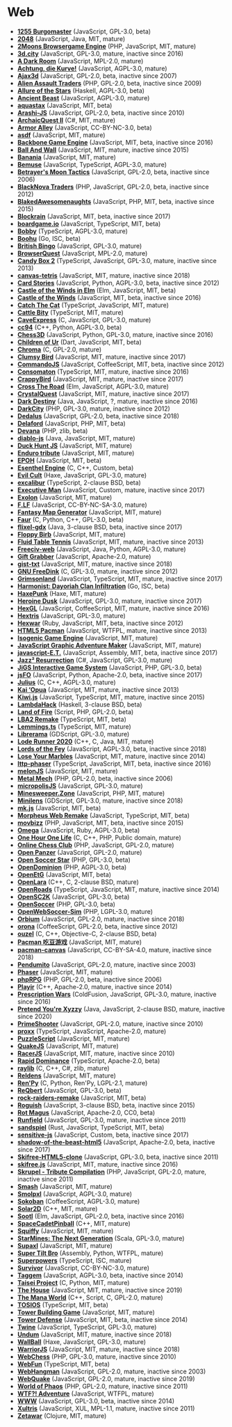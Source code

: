 [comment]: # (autogenerated content, do not edit)
# Web

- **[1255 Burgomaster](../1255_burgomaster.md)** (JavaScript, GPL-3.0, beta)
- **[2048](../2048.md)** (JavaScript, Java, MIT, mature)
- **[2Moons Browsergame Engine](../2moons_browsergame_engine.md)** (PHP, JavaScript, MIT, mature)
- **[3d.city](../3dcity.md)** (JavaScript, GPL-3.0, mature, inactive since 2016)
- **[A Dark Room](../a_dark_room.md)** (JavaScript, MPL-2.0, mature)
- **[Achtung, die Kurve!](../achtung_die_kurve.md)** (JavaScript, AGPL-3.0, mature)
- **[Ajax3d](../ajax3d.md)** (JavaScript, GPL-2.0, beta, inactive since 2007)
- **[Alien Assault Traders](../alien_assault_traders.md)** (PHP, GPL-2.0, beta, inactive since 2009)
- **[Allure of the Stars](../allure_of_the_stars.md)** (Haskell, AGPL-3.0, beta)
- **[Ancient Beast](../ancient_beast.md)** (JavaScript, AGPL-3.0, mature)
- **[aquastax](../aquastax.md)** (JavaScript, MIT, beta)
- **[Arashi-JS](../arashi-js.md)** (JavaScript, GPL-2.0, beta, inactive since 2010)
- **[ArchaicQuest II](../archaicquest_ii.md)** (C#, MIT, mature)
- **[Armor Alley](../armor_alley.md)** (JavaScript, CC-BY-NC-3.0, beta)
- **[asdf](../asdf.md)** (JavaScript, MIT, mature)
- **[Backbone Game Engine](../backbone_game_engine.md)** (JavaScript, MIT, beta, inactive since 2016)
- **[Ball And Wall](../ball_and_wall.md)** (JavaScript, MIT, mature, inactive since 2015)
- **[Banania](../bananiajs.md)** (JavaScript, MIT, mature)
- **[Bemuse](../bemuse.md)** (JavaScript, TypeScript, AGPL-3.0, mature)
- **[Betrayer's Moon Tactics](../betrayers_moon_tactics.md)** (JavaScript, GPL-2.0, beta, inactive since 2006)
- **[BlackNova Traders](../blacknova_traders.md)** (PHP, JavaScript, GPL-2.0, beta, inactive since 2012)
- **[BlakedAwesomenaughts](../blakedawesomenaughts.md)** (JavaScript, PHP, MIT, beta, inactive since 2015)
- **[Blockrain](../blockrain.md)** (JavaScript, MIT, beta, inactive since 2017)
- **[boardgame.io](../boardgameio.md)** (JavaScript, TypeScript, MIT, beta)
- **[Bobby](../bobby.md)** (TypeScript, AGPL-3.0, mature)
- **[Boohu](../boohu.md)** (Go, ISC, beta)
- **[British Bingo](../british_bingo.md)** (JavaScript, GPL-3.0, mature)
- **[BrowserQuest](../browserquest.md)** (JavaScript, MPL-2.0, mature)
- **[Candy Box 2](../candy_box_2.md)** (TypeScript, JavaScript, GPL-3.0, mature, inactive since 2013)
- **[canvas-tetris](../canvas-tetris.md)** (JavaScript, MIT, mature, inactive since 2018)
- **[Card Stories](../card_stories.md)** (JavaScript, Python, AGPL-3.0, beta, inactive since 2012)
- **[Castle of the Winds in Elm](../castle_of_the_winds_in_elm.md)** (Elm, JavaScript, MIT, beta)
- **[Castle of the Winds](../castle_of_the_winds.md)** (JavaScript, MIT, beta, inactive since 2016)
- **[Catch The Cat](../catch_the_cat.md)** (TypeScript, JavaScript, MIT, mature)
- **[Cattle Bity](../cattle_bity.md)** (TypeScript, MIT, mature)
- **[CaveExpress](../caveexpress.md)** (C, JavaScript, GPL-3.0, mature)
- **[cc94](../cc94.md)** (C++, Python, AGPL-3.0, beta)
- **[Chess3D](../chess3d.md)** (JavaScript, Python, GPL-3.0, mature, inactive since 2016)
- **[Children of Ur](../children_of_ur.md)** (Dart, JavaScript, MIT, beta)
- **[Chroma](../chroma.md)** (C, GPL-2.0, mature)
- **[Clumsy Bird](../clumsy_bird.md)** (JavaScript, MIT, mature, inactive since 2017)
- **[CommandoJS](../commandojs.md)** (JavaScript, CoffeeScript, MIT, beta, inactive since 2012)
- **[Consomaton](../consomaton.md)** (TypeScript, MIT, mature, inactive since 2016)
- **[CrappyBird](../crappybird.md)** (JavaScript, MIT, mature, inactive since 2017)
- **[Cross The Road](../cross_the_road.md)** (Elm, JavaScript, AGPL-3.0, mature)
- **[CrystalQuest](../crystalquest.md)** (JavaScript, MIT, mature, inactive since 2017)
- **[Dark Destiny](../dark_destiny.md)** (Java, JavaScript, ?, mature, inactive since 2016)
- **[DarkCity](../darkcity.md)** (PHP, GPL-3.0, mature, inactive since 2012)
- **[Dedalus](../dedalus.md)** (JavaScript, GPL-2.0, beta, inactive since 2018)
- **[Delaford](../delaford.md)** (JavaScript, PHP, MIT, beta)
- **[Devana](../devana.md)** (PHP, zlib, beta)
- **[diablo-js](../diablo-js.md)** (Java, JavaScript, MIT, mature)
- **[Duck Hunt JS](../duck_hunt_js.md)** (JavaScript, MIT, mature)
- **[Enduro tribute](../enduro_tribute.md)** (JavaScript, MIT, mature)
- **[EPOH](../epoh.md)** (JavaScript, MIT, beta)
- **[Esenthel Engine](../esenthel_engine.md)** (C, C++, Custom, beta)
- **[Evil Cult](../evil_cult.md)** (Haxe, JavaScript, GPL-3.0, mature)
- **[excalibur](../excalibur.md)** (TypeScript, 2-clause BSD, beta)
- **[Executive Man](../executive_man.md)** (JavaScript, Custom, mature, inactive since 2017)
- **[Exolon](../exolon.md)** (JavaScript, MIT, mature)
- **[F.LF](../flf.md)** (JavaScript, CC-BY-NC-SA-3.0, mature)
- **[Fantasy Map Generator](../fantasy_map_generator.md)** (JavaScript, MIT, mature)
- **[Faur](../faur.md)** (C, Python, C++, GPL-3.0, beta)
- **[flixel-gdx](../flixel-gdx.md)** (Java, 3-clause BSD, beta, inactive since 2017)
- **[Floppy Birb](../floppy_birb.md)** (JavaScript, MIT, mature)
- **[Fluid Table Tennis](../fluid_table_tennis.md)** (JavaScript, MIT, mature, inactive since 2013)
- **[Freeciv-web](../freeciv-web.md)** (JavaScript, Java, Python, AGPL-3.0, mature)
- **[Gift Grabber](../gift_grabber.md)** (JavaScript, Apache-2.0, mature)
- **[gist-txt](../gist-txt.md)** (JavaScript, MIT, mature, inactive since 2018)
- **[GNU FreeDink](../gnu_freedink.md)** (C, GPL-3.0, mature, inactive since 2012)
- **[Grimsonland](../grimsonland.md)** (JavaScript, TypeScript, MIT, mature, inactive since 2017)
- **[Harmonist: Dayoriah Clan Infiltration](../harmonist_dayoriah_clan_infiltration.md)** (Go, ISC, beta)
- **[HaxePunk](../haxepunk.md)** (Haxe, MIT, mature)
- **[Heroine Dusk](../heroine_dusk.md)** (JavaScript, GPL-3.0, mature, inactive since 2017)
- **[HexGL](../hexgl.md)** (JavaScript, CoffeeScript, MIT, mature, inactive since 2016)
- **[Hextris](../hextris.md)** (JavaScript, GPL-3.0, mature)
- **[Hexwar](../hexwar.md)** (Ruby, JavaScript, MIT, beta, inactive since 2012)
- **[HTML5 Pacman](../html5_pacman.md)** (JavaScript, WTFPL, mature, inactive since 2013)
- **[Isogenic Game Engine](../isogenic_game_engine.md)** (JavaScript, MIT, mature)
- **[JavaScript Graphic Adventure Maker](../javascript_graphic_adventure_maker.md)** (JavaScript, MIT, mature)
- **[javascript-E.T.](../javascript-et.md)** (JavaScript, Assembly, MIT, beta, inactive since 2017)
- **[Jazz² Resurrection](../jazz_resurrection.md)** (C#, JavaScript, GPL-3.0, mature)
- **[JiGS Interactive Game System](../jigs_interactive_game_system.md)** (JavaScript, PHP, GPL-3.0, beta)
- **[jsFO](../jsfo.md)** (JavaScript, Python, Apache-2.0, beta, inactive since 2017)
- **[Julius](../julius.md)** (C, C++, AGPL-3.0, mature)
- **[Kai ‘Opua](../kai_opua.md)** (JavaScript, MIT, mature, inactive since 2013)
- **[Kiwi.js](../kiwijs.md)** (JavaScript, TypeScript, MIT, mature, inactive since 2015)
- **[LambdaHack](../lambdahack.md)** (Haskell, 3-clause BSD, beta)
- **[Land of Fire](../land_of_fire.md)** (Script, PHP, GPL-2.0, beta)
- **[LBA2 Remake](../lba2_remake.md)** (TypeScript, MIT, beta)
- **[Lemmings.ts](../lemmingsts.md)** (TypeScript, MIT, mature)
- **[Librerama](../librerama.md)** (GDScript, GPL-3.0, mature)
- **[Lode Runner 2020](../lode_runner_2020.md)** (C++, C, Java, MIT, mature)
- **[Lords of the Fey](../lords_of_the_fey.md)** (JavaScript, AGPL-3.0, beta, inactive since 2018)
- **[Lose Your Marbles](../lose_your_marbles.md)** (JavaScript, MIT, mature, inactive since 2014)
- **[lttp-phaser](../lttp-phaser.md)** (TypeScript, JavaScript, MIT, beta, inactive since 2016)
- **[melonJS](../melonjs.md)** (JavaScript, MIT, mature)
- **[Metal Mech](../metal_mech.md)** (PHP, GPL-2.0, beta, inactive since 2006)
- **[micropolisJS](../micropolisjs.md)** (JavaScript, GPL-3.0, mature)
- **[Minesweeper.Zone](../minesweeperzone.md)** (JavaScript, PHP, MIT, mature)
- **[Minilens](../minilens.md)** (GDScript, GPL-3.0, mature, inactive since 2018)
- **[mk.js](../mkjs.md)** (JavaScript, MIT, beta)
- **[Morpheus Web Remake](../morpheus_web_remake.md)** (JavaScript, TypeScript, MIT, beta)
- **[movbizz](../movbizz.md)** (PHP, JavaScript, MIT, beta, inactive since 2015)
- **[Omega](../omega.md)** (JavaScript, Ruby, AGPL-3.0, beta)
- **[One Hour One Life](../one_hour_one_life.md)** (C, C++, PHP, Public domain, mature)
- **[Online Chess Club](../online_chess_club.md)** (PHP, JavaScript, GPL-2.0, mature)
- **[Open Panzer](../open_panzer.md)** (JavaScript, GPL-2.0, mature)
- **[Open Soccer Star](../open_soccer_star.md)** (PHP, GPL-3.0, beta)
- **[OpenDominion](../opendominion.md)** (PHP, AGPL-3.0, beta)
- **[OpenEtG](../openetg.md)** (JavaScript, MIT, beta)
- **[OpenLara](../openlara.md)** (C++, C, 2-clause BSD, mature)
- **[OpenRoads](../openroads.md)** (TypeScript, JavaScript, MIT, mature, inactive since 2014)
- **[OpenSC2K](../opensc2k.md)** (JavaScript, GPL-3.0, beta)
- **[OpenSoccer](../opensoccer.md)** (PHP, GPL-3.0, beta)
- **[OpenWebSoccer-Sim](../openwebsoccer-sim.md)** (PHP, LGPL-3.0, mature)
- **[Orbium](../orbium.md)** (JavaScript, GPL-2.0, mature, inactive since 2018)
- **[orona](../orona.md)** (CoffeeScript, GPL-2.0, beta, inactive since 2012)
- **[ouzel](../ouzel.md)** (C, C++, Objective-C, 2-clause BSD, beta)
- **[Pacman 吃豆游戏](../pacman_.md)** (JavaScript, MIT, mature)
- **[pacman-canvas](../pacman-canvas.md)** (JavaScript, CC-BY-SA-4.0, mature, inactive since 2018)
- **[Pendumito](../pendumito.md)** (JavaScript, GPL-2.0, mature, inactive since 2003)
- **[Phaser](../phaser.md)** (JavaScript, MIT, mature)
- **[phpRPG](../phprpg.md)** (PHP, GPL-2.0, beta, inactive since 2006)
- **[Playir](../playir.md)** (C++, Apache-2.0, mature, inactive since 2014)
- **[Prescription Wars](../prescription_wars.md)** (ColdFusion, JavaScript, GPL-3.0, mature, inactive since 2016)
- **[Pretend You're Xyzzy](../pretend_youre_xyzzy.md)** (Java, JavaScript, 2-clause BSD, mature, inactive since 2020)
- **[PrimeShooter](../primeshooter.md)** (JavaScript, GPL-2.0, mature, inactive since 2010)
- **[proxx](../proxx.md)** (TypeScript, JavaScript, Apache-2.0, mature)
- **[PuzzleScript](../puzzlescript.md)** (JavaScript, MIT, mature)
- **[QuakeJS](../quakejs.md)** (JavaScript, MIT, mature)
- **[RacerJS](../racerjs.md)** (JavaScript, MIT, mature, inactive since 2010)
- **[Rapid Dominance](../rapid_dominance.md)** (TypeScript, Apache-2.0, beta)
- **[raylib](../raylib.md)** (C, C++, C#, zlib, mature)
- **[Reldens](../reldens.md)** (JavaScript, MIT, mature)
- **[Ren'Py](../renpy.md)** (C, Python, Ren'Py, LGPL-2.1, mature)
- **[ReQbert](../reqbert.md)** (JavaScript, GPL-3.0, beta)
- **[rock-raiders-remake](../rock-raiders-remake.md)** (JavaScript, MIT, beta)
- **[Roguish](../roguish.md)** (JavaScript, 3-clause BSD, beta, inactive since 2015)
- **[Rot Magus](../rot_magus.md)** (JavaScript, Apache-2.0, CC0, beta)
- **[Runfield](../runfield.md)** (JavaScript, GPL-3.0, mature, inactive since 2011)
- **[sandspiel](../sandspiel.md)** (Rust, JavaScript, TypeScript, MIT, beta)
- **[sensitive-js](../sensitive-js.md)** (JavaScript, Custom, beta, inactive since 2017)
- **[shadow-of-the-beast-html5](../shadow-of-the-beast-html5.md)** (JavaScript, Apache-2.0, beta, inactive since 2017)
- **[Skifree-HTML5-clone](../skifree-html5-clone.md)** (JavaScript, GPL-3.0, beta, inactive since 2011)
- **[skifree.js](../skifreejs.md)** (JavaScript, MIT, mature, inactive since 2016)
- **[Skrupel - Tribute Compilation](../skrupel-tribute_compilation.md)** (PHP, JavaScript, GPL-2.0, mature, inactive since 2011)
- **[Smash](../smash.md)** (JavaScript, MIT, mature)
- **[Smolpxl](../smolpxl.md)** (JavaScript, AGPL-3.0, mature)
- **[Sokoban](../sokoban.md)** (CoffeeScript, AGPL-3.0, mature)
- **[Solar2D](../solar2d.md)** (C++, MIT, mature)
- **[Sootl](../sootl.md)** (Elm, JavaScript, GPL-2.0, beta, inactive since 2016)
- **[SpaceCadetPinball](../spacecadetpinball.md)** (C++, MIT, mature)
- **[Squiffy](../squiffy.md)** (JavaScript, MIT, mature)
- **[StarMines: The Next Generation](../starmines_the_next_generation.md)** (Scala, GPL-3.0, mature)
- **[Supaxl](../supaxl.md)** (JavaScript, MIT, mature)
- **[Super Tilt Bro](../super_tilt_bro.md)** (Assembly, Python, WTFPL, mature)
- **[Superpowers](../superpowers.md)** (TypeScript, ISC, mature)
- **[Survivor](../survivor.md)** (JavaScript, CC-BY-NC-3.0, mature)
- **[Taggem](../taggem.md)** (JavaScript, AGPL-3.0, beta, inactive since 2014)
- **[Taisei Project](../taisei_project.md)** (C, Python, MIT, mature)
- **[The House](../the_house.md)** (JavaScript, MIT, mature, inactive since 2019)
- **[The Mana World](../the_mana_world.md)** (C++, Script, C, GPL-2.0, mature)
- **[TOSIOS](../tosios.md)** (TypeScript, MIT, beta)
- **[Tower Building Game](../tower_building_game.md)** (JavaScript, MIT, mature)
- **[Tower Defense](../tower_defense.md)** (JavaScript, MIT, beta, inactive since 2014)
- **[Twine](../twine.md)** (JavaScript, TypeScript, GPL-3.0, mature)
- **[Undum](../undum.md)** (JavaScript, MIT, mature, inactive since 2018)
- **[WallBall](../wallball.md)** (Haxe, JavaScript, GPL-3.0, mature)
- **[WarriorJS](../warriorjs.md)** (JavaScript, MIT, mature, inactive since 2018)
- **[WebChess](../webchess.md)** (PHP, GPL-3.0, mature, inactive since 2010)
- **[WebFun](../webfun.md)** (TypeScript, MIT, beta)
- **[WebHangman](../webhangman.md)** (JavaScript, GPL-2.0, mature, inactive since 2003)
- **[WebQuake](../webquake.md)** (JavaScript, GPL-2.0, mature, inactive since 2019)
- **[World of Phaos](../world_of_phaos.md)** (PHP, GPL-2.0, mature, inactive since 2011)
- **[WTF?! Adventure](../wtf_adventure.md)** (JavaScript, WTFPL, mature)
- **[WWW](../www.md)** (JavaScript, GPL-3.0, beta, inactive since 2014)
- **[Xultris](../xultris.md)** (JavaScript, XUL, MPL-1.1, mature, inactive since 2011)
- **[Zetawar](../zetawar.md)** (Clojure, MIT, mature)